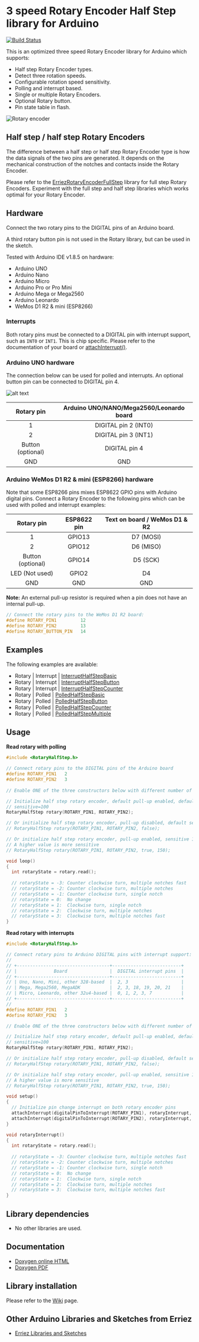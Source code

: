 # 3 speed Rotary Encoder Half Step library for Arduino
[![Build Status](https://travis-ci.org/Erriez/ErriezRotaryEncoderHalfStep.svg?branch=master)](https://travis-ci.org/Erriez/ErriezRotaryEncoderHalfStep)

This is an optimized three speed Rotary Encoder library for Arduino which supports:

* Half step Rotary Encoder types.
* Detect three rotation speeds.
* Configurable rotation speed sensitivity.
* Polling and interrupt based.
* Single or multiple Rotary Encoders.
* Optional Rotary button.
* Pin state table in flash.

![Rotary encoder](https://raw.githubusercontent.com/Erriez/ErriezRotaryEncoderHalfStep/master/extras/RotaryEncoder.png)


## Half step / half step Rotary Encoders

The difference between a half step or half step Rotary Encoder type is how the data signals of the two pins are generated. It depends on the mechanical construction of the notches and contacts inside the Rotary Encoder.

Please refer to the [ErriezRotaryEncoderFullStep](https://github.com/Erriez/ErriezRotaryEncoderFullStep) library for full step Rotary Encoders. 
Experiment with the full step and half step libraries which works optimal for your Rotary Encoder.



## Hardware

Connect the two rotary pins to the DIGITAL pins of an Arduino board.

A third rotary button pin is not used in the Rotary library, but can be used in the sketch.

Tested with Arduino IDE v1.8.5 on hardware:

* Arduino UNO
* Arduino Nano
* Arduino Micro
* Arduino Pro or Pro Mini
* Arduino Mega or Mega2560
* Arduino Leonardo
* WeMos D1 R2 & mini (ESP8266)



### Interrupts

Both rotary pins must be connected to a DIGITAL pin with interrupt support, such as `INT0` or `INT1`. This is chip specific. Please refer to the documentation of your board or [attachInterrupt()](https://www.arduino.cc/reference/en/language/functions/external-interrupts/attachinterrupt/).



### Arduino UNO hardware

The connection below can be used for polled and interrupts. An optional button pin can be connected to DIGITAL pin 4.

![alt text](https://raw.githubusercontent.com/Erriez/ErriezRotaryEncoderHalfStep/master/extras/FritzingRotary.png "3-pin Rotary Encoder Arduino connection")

|    Rotary pin     | Arduino UNO/NANO/Mega2560/Leonardo board |
| :---------------: | :--------------------------------------: |
|         1         |           DIGITAL pin 2 (INT0)           |
|         2         |           DIGITAL pin 3 (INT1)           |
| Button (optional) |              DIGITAL pin 4               |
|        GND        |                   GND                    |



### Arduino WeMos D1 R2 & mini (ESP8266) hardware

Note that some ESP8266 pins mixes ESP8622 GPIO pins with Arduino digital pins. Connect a Rotary Encoder to the following pins which can be used with polled and interrupt examples:

|    Rotary pin     | ESP8622 pin | Text on board / WeMos D1 & R2 |
| :---------------: | :---------: | :---------------------------: |
|         1         |   GPIO13    |           D7 (MOSI)           |
|         2         |   GPIO12    |           D6 (MISO)           |
| Button (optional) |   GPIO14    |           D5 (SCK)            |
|  LED (Not used)   |    GPIO2    |               D4               |
|        GND        |     GND     |              GND               |

**Note:** An external pull-up resistor is required when a pin does not have an internal pull-up.

```c++
// Connect the rotary pins to the WeMos D1 R2 board:
#define ROTARY_PIN1         12
#define ROTARY_PIN2         13
#define ROTARY_BUTTON_PIN   14
```



## Examples

The following examples are available:
* Rotary | Interrupt | [InterruptHalfStepBasic](https://github.com/Erriez/ErriezRotary/blob/master/examples/Interrupt/InterruptHalfStepBasic/InterruptHalfStepBasic.ino)
* Rotary | Interrupt | [InterruptHalfStepButton](https://github.com/Erriez/ErriezRotary/blob/master/examples/Interrupt/InterruptHalfStepButton/InterruptHalfStepButton.ino)
* Rotary | Interrupt | [InterruptHalfStepCounter](https://github.com/Erriez/ErriezRotary/blob/master/examples/Interrupt/InterruptHalfStepCounter/InterruptHalfStepCounter.ino)
* Rotary | Polled | [PolledHalfStepBasic](https://github.com/Erriez/ErriezRotary/blob/master/examples/Polled/PolledHalfStepBasic/PolledHalfStepBasic.ino)
* Rotary | Polled | [PolledHalfStepButton](https://github.com/Erriez/ErriezRotary/blob/master/examples/Polled/PolledHalfStepButton/PolledHalfStepButton.ino)
* Rotary | Polled | [PolledHalfStepCounter](https://github.com/Erriez/ErriezRotary/blob/master/examples/Polled/PolledHalfStepCounter/PolledHalfStepCounter.ino)
* Rotary | Polled | [PolledHalfStepMultiple](https://github.com/Erriez/ErriezRotary/blob/master/examples/Polled/PolledHalfStepMultiple/PolledHalfStepMultiple.ino)




## Usage

**Read rotary with polling**
```c++
#include <RotaryHalfStep.h>
  
// Connect rotary pins to the DIGITAL pins of the Arduino board
#define ROTARY_PIN1   2
#define ROTARY_PIN2   3
  
// Enable ONE of the three constructors below with different number of arguments:

// Initialize half step rotary encoder, default pull-up enabled, default 
// sensitive=100
RotaryHalfStep rotary(ROTARY_PIN1, ROTARY_PIN2);

// Or initialize half step rotary encoder, pull-up disabled, default sensitive=100
// RotaryHalfStep rotary(ROTARY_PIN1, ROTARY_PIN2, false);

// Or initialize half step rotary encoder, pull-up enabled, sensitive 1..255
// A higher value is more sensitive
// RotaryHalfStep rotary(ROTARY_PIN1, ROTARY_PIN2, true, 150);

void loop()
{
  int rotaryState = rotary.read();
  
  // rotaryState = -3: Counter clockwise turn, multiple notches fast
  // rotaryState = -2: Counter clockwise turn, multiple notches
  // rotaryState = -1: Counter clockwise turn, single notch
  // rotaryState = 0:  No change
  // rotaryState = 1:  Clockwise turn, single notch
  // rotaryState = 2:  Clockwise turn, multiple notches
  // rotaryState = 3:  Clockwise turn, multiple notches fast
}
```

**Read rotary with interrupts**

```c++
#include <RotaryHalfStep.h>

// Connect rotary pins to Arduino DIGITAL pins with interrupt support:
//
// +-----------------------------------+--------------------------+
// |              Board                |  DIGITAL interrupt pins  |
// +-----------------------------------+--------------------------+
// | Uno, Nano, Mini, other 328-based  |  2, 3                    |
// | Mega, Mega2560, MegaADK           |  2, 3, 18, 19, 20, 21    |
// | Micro, Leonardo, other 32u4-based |  0, 1, 2, 3, 7           |
// +-----------------------------------+--------------------------+
//
#define ROTARY_PIN1   2
#define ROTARY_PIN2   3

// Enable ONE of the three constructors below with different number of arguments:

// Initialize half step rotary encoder, default pull-up enabled, default 
// sensitive=100
RotaryHalfStep rotary(ROTARY_PIN1, ROTARY_PIN2);

// Or initialize half step rotary encoder, pull-up disabled, default sensitive=100
// RotaryHalfStep rotary(ROTARY_PIN1, ROTARY_PIN2, false);

// Or initialize half step rotary encoder, pull-up enabled, sensitive 1..255
// A higher value is more sensitive
// RotaryHalfStep rotary(ROTARY_PIN1, ROTARY_PIN2, true, 150);

void setup()
{
  // Initialize pin change interrupt on both rotary encoder pins
  attachInterrupt(digitalPinToInterrupt(ROTARY_PIN1), rotaryInterrupt, CHANGE);
  attachInterrupt(digitalPinToInterrupt(ROTARY_PIN2), rotaryInterrupt, CHANGE);
}

void rotaryInterrupt()
{
  int rotaryState = rotary.read();
  
  // rotaryState = -3: Counter clockwise turn, multiple notches fast
  // rotaryState = -2: Counter clockwise turn, multiple notches
  // rotaryState = -1: Counter clockwise turn, single notch
  // rotaryState = 0:  No change
  // rotaryState = 1:  Clockwise turn, single notch
  // rotaryState = 2:  Clockwise turn, multiple notches
  // rotaryState = 3:  Clockwise turn, multiple notches fast
}
```


## Library dependencies

- No other libraries are used.

## Documentation

- [Doxygen online HTML](https://Erriez.github.io/ErriezRotaryEncoderFullStep)
- [Doxygen PDF](https://github.com/Erriez/ErriezRotaryEncoderFullStep/raw/master/docs/latex/refman.pdf)

## Library installation

Please refer to the [Wiki](https://github.com/Erriez/ErriezArduinoLibrariesAndSketches/wiki) page.

## Other Arduino Libraries and Sketches from Erriez

* [Erriez Libraries and Sketches](https://github.com/Erriez/ErriezArduinoLibrariesAndSketches)
